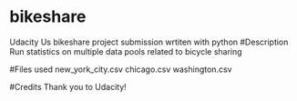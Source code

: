 # bikeshare
Udacity Us bikeshare project submission wrtiten with python 
#Description
Run statistics on multiple data pools related to bicycle sharing

#Files used
new_york_city.csv chicago.csv washington.csv

#Credits
Thank you to Udacity!
